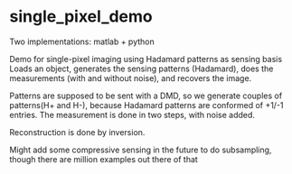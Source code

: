 # single_pixel_demo
Two implementations: matlab + python

Demo for single-pixel imaging using Hadamard patterns as sensing basis
Loads an object, generates the sensing patterns (Hadamard), does the measurements 
(with and without noise), and recovers the image.

Patterns are supposed to be sent with a DMD, so we generate couples of patterns(H+ and H-), 
because Hadamard patterns are conformed of +1/-1 entries. The measurement is done in two steps, with
noise added.

Reconstruction is done by inversion.

Might add some compressive sensing in the future to do subsampling, though there are million examples out there of that
